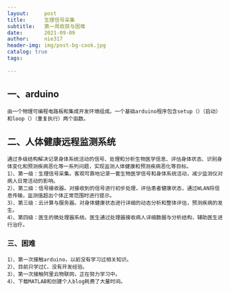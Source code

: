 ```yaml
---
layout:     post
title:      生理信号采集
subtitle:   第一周收获与困难
date:       2021-09-09
author:     nie317
header-img: img/post-bg-cook.jpg
catalog: true
tags:
   
---
```


## 一、arduino
    由一个物理可编程电路板和集成开发环境组成。一个基础arduino程序包含setup（）（启动）和loop（）（重复执行）两个函数。

## 二、人体健康远程监测系统
    通过多级结构解决记录身体系统活动的信号、处理和分析生物医学信息、评估身体状态、识别身体变化和预测疾病恶化等一系列问题，实现监测人体健康和预测疾病恶化等目标。
    1）、第一级：生理信号采集。客观可靠地记录一套生物医学信号和身体系统活动，减少监测仪对病人日常活动的影响。
    2）、第二级：信号接收器。对接收到的信号进行初步处理，评估患者健康状态，通过WLAN将信息传输，监测值超出个体正常范围时进行提示。
    3）、第三级：云计算与服务器。对身体健康状态进行详细的动态分析和整体评估，预测疾病的发生。
    4）、第四级：医生的微处理器系统。医生通过处理器接收病人详细数据与分析结构，辅助医生进行治疗。


### 三、困难
    1）、第一次接触arduino，以前没有学习过相关知识。
    2）、目前只学过C，没有开发经验。
    3）、第一次接触阿里云物联网，正在努力学习中。
    4）、下载MATLAB和创建个人blog耗费了大量时间。

